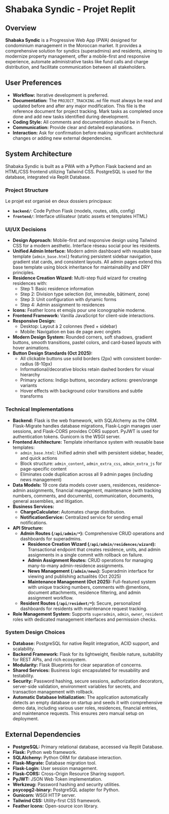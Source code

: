 # Shabaka Syndic - Projet Replit

## Overview

**Shabaka Syndic** is a Progressive Web App (PWA) designed for condominium management in the Moroccan market. It provides a comprehensive solution for syndics (superadmins) and residents, aiming to modernize property management, offer a mobile-first and responsive experience, automate administrative tasks like fund calls and charge distribution, and facilitate communication between all stakeholders.

## User Preferences

- **Workflow:** Iterative development is preferred.
- **Documentation:** The `PROJECT_TRACKING.md` file must always be read and updated before and after any major modification. This file is the reference document for project tracking. Mark tasks as completed once done and add new tasks identified during development.
- **Coding Style:** All comments and documentation should be in French.
- **Communication:** Provide clear and detailed explanations.
- **Interaction:** Ask for confirmation before making significant architectural changes or adding new external dependencies.

## System Architecture

Shabaka Syndic is built as a PWA with a Python Flask backend and an HTML/CSS frontend utilizing Tailwind CSS. PostgreSQL is used for the database, integrated via Replit Database.

### Project Structure

Le projet est organisé en deux dossiers principaux:
- **`backend/`**: Code Python Flask (models, routes, utils, config)
- **`frontend/`**: Interface utilisateur (static assets et templates HTML)

### UI/UX Decisions

- **Design Approach:** Mobile-first and responsive design using Tailwind CSS for a modern aesthetic. Interface réseau social pour les résidents.
- **Unified Admin Interface:** Modern admin dashboard with reusable base template (`admin_base.html`) featuring persistent sidebar navigation, gradient stat cards, and consistent layouts. All admin pages extend this base template using block inheritance for maintainability and DRY principles.
- **Residence Creation Wizard:** Multi-step fluid wizard for creating residences with:
  - Step 1: Basic residence information
  - Step 2: Division type selection (lot, immeuble, bâtiment, zone)
  - Step 3: Unit configuration with dynamic forms
  - Step 4: Admin assignment to residences
- **Icons:** Feather Icons et emojis pour une iconographie moderne.
- **Frontend Framework:** Vanilla JavaScript for client-side interactions.
- **Responsive Design:**
  - Desktop: Layout à 2 colonnes (feed + sidebar)
  - Mobile: Navigation en bas de page avec onglets
- **Modern Design System:** Rounded corners, soft shadows, gradient buttons, smooth transitions, pastel colors, and card-based layouts with hover animations.
- **Button Design Standards (Oct 2025):** 
  - All clickable buttons use solid borders (2px) with consistent border-radius (8-10px)
  - Informational/decorative blocks retain dashed borders for visual hierarchy
  - Primary actions: Indigo buttons, secondary actions: green/orange variants
  - Hover effects with background color transitions and subtle transforms

### Technical Implementations

- **Backend:** Flask is the web framework, with SQLAlchemy as the ORM. Flask-Migrate handles database migrations, Flask-Login manages user sessions, and Flask-CORS provides CORS support. PyJWT is used for authentication tokens. Gunicorn is the WSGI server.
- **Frontend Architecture:** Template inheritance system with reusable base templates:
  - `admin_base.html`: Unified admin shell with persistent sidebar, header, and quick actions
  - Block structure: `admin_content`, `admin_extra_css`, `admin_extra_js` for page-specific content
  - Eliminates code duplication across all 9 admin pages (including news management)
- **Data Models:** 19 core data models cover users, residences, residence-admin assignments, financial management, maintenance (with tracking numbers, comments, and documents), communication, documents, general assemblies, and litigation.
- **Business Services:**
    - **ChargeCalculator:** Automates charge distribution.
    - **NotificationService:** Centralized service for sending email notifications.
- **API Structure:**
    - **Admin Routes (`/api/admin/*`):** Comprehensive CRUD operations and dashboards for superadmins.
      - **Residence Creation Wizard (`/api/admin/residences/wizard`):** Transactional endpoint that creates residence, units, and admin assignments in a single commit with rollback on failure.
      - **Admin Assignment Routes:** CRUD operations for managing many-to-many admin-residence assignments.
      - **News Management (`/admin/news`):** Superadmin interface for viewing and publishing actualités (Oct 2025)
      - **Maintenance Management (Oct 2025):** Full-featured system with unique tracking numbers, comments with @mentions, document attachments, residence filtering, and admin assignment workflow.
    - **Resident Routes (`/api/resident/*`):** Secure, personalized dashboards for residents with maintenance request tracking.
- **Role Management System:** Supports `superadmin`, `admin`, `owner`, `resident` roles with dedicated management interfaces and permission checks.

### System Design Choices

- **Database:** PostgreSQL for native Replit integration, ACID support, and scalability.
- **Backend Framework:** Flask for its lightweight, flexible nature, suitability for REST APIs, and rich ecosystem.
- **Modularity:** Flask Blueprints for clear separation of concerns.
- **Shared Services:** Business logic encapsulated for reusability and testability.
- **Security:** Password hashing, secure sessions, authorization decorators, server-side validation, environment variables for secrets, and transaction management with rollback.
- **Automatic Database Initialization:** The application automatically detects an empty database on startup and seeds it with comprehensive demo data, including various user roles, residences, financial entries, and maintenance requests. This ensures zero manual setup on deployment.

## External Dependencies

- **PostgreSQL:** Primary relational database, accessed via Replit Database.
- **Flask:** Python web framework.
- **SQLAlchemy:** Python ORM for database interaction.
- **Flask-Migrate:** Database migration tool.
- **Flask-Login:** User session management.
- **Flask-CORS:** Cross-Origin Resource Sharing support.
- **PyJWT:** JSON Web Token implementation.
- **Werkzeug:** Password hashing and security utilities.
- **psycopg2-binary:** PostgreSQL adapter for Python.
- **Gunicorn:** WSGI HTTP server.
- **Tailwind CSS:** Utility-first CSS framework.
- **Feather Icons:** Open-source icon library.